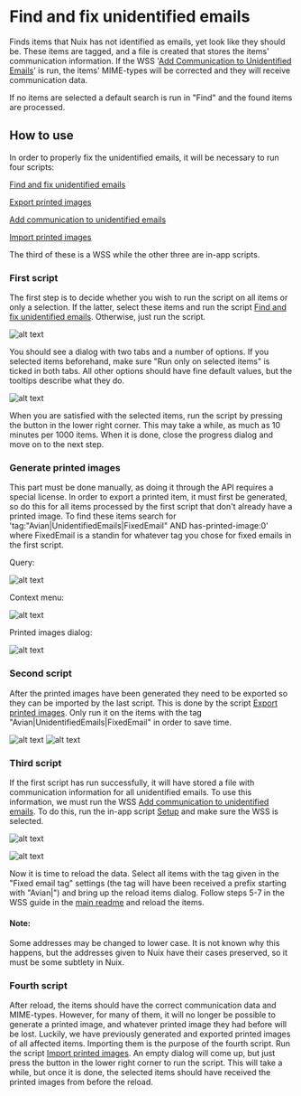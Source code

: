 # Find and fix unidentified emails
Finds items that Nuix has not identified as emails, yet look like they should be.
These items are tagged, and a file is created that stores the items' communication information.
If the WSS '[Add Communication to Unidentified Emails](../_root/wss/add-communication-to-unidentified-emails)' is run, the items' MIME-types will be corrected and they will receive communication data.

If no items are selected a default search is run in "Find" and the found items are processed.

## How to use
In order to properly fix the unidentified emails, it will be necessary to run four scripts:

[Find and fix unidentified emails](../unidentified-emails.nuixscript)

[Export printed images](../import-printed-images.nuixscript)

[Add communication to unidentified emails](../_root/wss/add-communication-to-unidentified-emails)

[Import printed images](../import-printed-images.nuixscript)

The third of these is a WSS while the other three are in-app scripts.

### First script
The first step is to decide whether you wish to run the script on all items or only a selection.
If the latter, select these items and run the script [Find and fix unidentified emails](../unidentified-emails.nuixscript).
Otherwise, just run the script.

![alt text](readme-images/script1-selection.png "Script 1 selection")

You should see a dialog with two tabs and a number of options.
If you selected items beforehand, make sure "Run only on selected items" is ticked in both tabs.
All other options should have fine default values, but the tooltips describe what they do.

![alt text](readme-images/script1-dialog.png "Script 1 dialog")

When you are satisfied with the selected items, run the script by pressing the button in the lower right corner.
This may take a while, as much as 10 minutes per 1000 items.
When it is done, close the progress dialog and move on to the next step.

### Generate printed images
This part must be done manually, as doing it through the API requires a special license.
In order to export a printed item, it must first be generated, so do this for all items processed by the first script that don't already have a printed image.
To find these items search for 'tag:"Avian|UnidentifiedEmails|FixedEmail" AND has-printed-image:0' where FixedEmail is a standin for whatever tag you chose for fixed emails in the first script.

Query:

![alt text](readme-images/printed-images-query.png "Printed images query ")

Context menu:

![alt text](readme-images/printed-images-selection.png "Printed images selection")

Printed images dialog:

![alt text](readme-images/printed-images-dialog.png "Printed images dialog")

### Second script
After the printed images have been generated they need to be exported so they can be imported by the last script.
This is done by the script [Export printed images](../export-printed-images.nuixscript).
Only run it on the items with the tag "Avian|UnidentifiedEmails|FixedEmail" in order to save time.

![alt text](readme-images/script2-selection.png "Script 2 selection")
![alt text](readme-images/script2-dialog-query.png "Script 2 dialog query")

### Third script
If the first script has run successfully, it will have stored a file with communication information for all unidentified emails.
To use this information, we must run the WSS [Add communication to unidentified emails](../_root/wss/add-communication-to-unidentified-emails).
To do this, run the in-app script [Setup](../setup.nuixscript) and make sure the WSS is selected.

![alt text](readme-images/setup-selection.png "Setup script selection")

![alt text](readme-images/setup-dialog.png "Setup script dialog")

Now it is time to reload the data.
Select all items with the tag given in the "Fixed email tag" settings (the tag will have been received a prefix starting with "Avian|") and bring up the reload items dialog.
Follow steps 5-7 in the WSS guide in the [main readme](../README.md) and reload the items.

#### Note:
Some addresses may be changed to lower case.
It is not known why this happens, but the addresses given to Nuix have their cases preserved, so it must be some subtlety in Nuix.

### Fourth script
After reload, the items should have the correct communication data and MIME-types.
However, for many of them, it will no longer be possible to generate a printed image, and whatever printed image they had before will be lost.
Luckily, we have previously generated and exported printed images of all affected items.
Importing them is the purpose of the fourth script.
Run the script [Import printed images](../import-printed-images.nuixscript).
An empty dialog will come up, but just press the button in the lower right corner to run the script.
This will take a while, but once it is done, the selected items should have received the printed images from before the reload.
